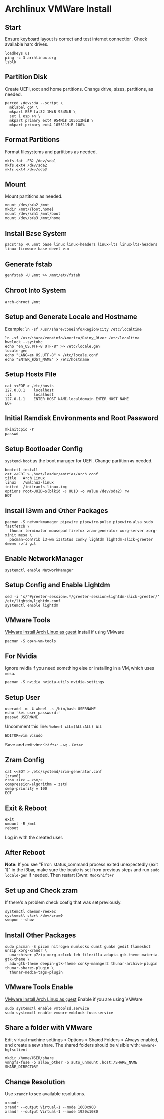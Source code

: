 # Archlinux VMWare Install

## Start
Ensure keyboard layout is correct and test internet connection. Check available hard drives.
```shell
loadkeys us
ping -c 3 archlinux.org
lsblk
```

## Partition Disk
Create UEFI, root and home partitions. Change drive, sizes, partitions, as needed.
```shell
parted /dev/sda --script \
  mklabel gpt \
  mkpart ESP fat32 1MiB 954MiB \
  set 1 esp on \
  mkpart primary ext4 954MiB 105513MiB \
  mkpart primary ext4 105513MiB 100%
```

## Format Partitions
Format filesystems and partitions as needed.
```shell
mkfs.fat -F32 /dev/sda1
mkfs.ext4 /dev/sda2
mkfs.ext4 /dev/sda3
```

## Mount
Mount partitions as needed.
```shell
mount /dev/sda2 /mnt
mkdir /mnt/{boot,home}
mount /dev/sda1 /mnt/boot
mount /dev/sda3 /mnt/home
```

## Install Base System
```shell
pacstrap -K /mnt base linux linux-headers linux-lts linux-lts-headers linux-firmware base-devel vim
```

## Generate fstab
```shell
genfstab -U /mnt >> /mnt/etc/fstab
```

## Chroot Into System
```shell
arch-chroot /mnt
```

## Setup and Generate Locale and Hostname
Example: `ln -sf /usr/share/zoneinfo/Region/City /etc/localtime`
```shell
ln -sf /usr/share/zoneinfo/America/Rainy_River /etc/localtime
hwclock --systohc
echo "en_US.UTF-8 UTF-8" >> /etc/locale.gen
locale-gen
echo "LANG=en_US.UTF-8" > /etc/locale.conf
echo "ENTER_HOST_NAME" > /etc/hostname
```

## Setup Hosts File
```shell
cat <<EOF > /etc/hosts
127.0.0.1    localhost
::1          localhost
127.0.1.1    ENTER_HOST_NAME.localdomain ENTER_HOST_NAME
EOF
```

## Initial Ramdisk Environments and Root Password
```shell
mkinitcpio -P
passwd
```

## Setup Bootloader Config
`systemd-boot` as the boot manager for UEFI. Change partition as needed.
```shell
bootctl install
cat <<EOT > /boot/loader/entries/arch.conf
title   Arch Linux
linux   /vmlinuz-linux
initrd  /initramfs-linux.img
options root=UUID=$(blkid -s UUID -o value /dev/sda2) rw
EOT
```

## Install i3wm and Other Packages
```shell
pacman -S networkmanager pipewire pipewire-pulse pipewire-alsa sudo fastfetch \
  thunar terminator mousepad firefox zram-generator xorg-server xorg-xinit mesa \
  pacman-contrib i3-wm i3status conky lightdm lightdm-slick-greeter dmenu rofi git
```

## Enable NetworkManager
```shell
systemctl enable NetworkManager
```

## Setup Config and Enable Lightdm
```shell
sed -i 's/^#greeter-session=.*/greeter-session=lightdm-slick-greeter/' /etc/lightdm/lightdm.conf
systemctl enable lightdm
```

## VMware Tools
[VMware Install Arch Linux as guest](https://wiki.archlinux.org/title/VMware/Install_Arch_Linux_as_a_guest)
Install if using VMware
```shell
pacman -S open-vm-tools
```

## For Nvidia
Ignore nvidia if you need something else or installing in a VM, which uses `mesa`.
```shell
pacman -S nvidia nvidia-utils nvidia-settings
```

## Setup User
```shell
useradd -m -G wheel -s /bin/bash USERNAME
echo "Set user password:"
passwd USERNAME
```
Uncomment this line: `%wheel ALL=(ALL:ALL) ALL`
```shell
EDITOR=vim visudo
```
Save and exit vim: `Shift+:` - `wq` - `Enter` 
## Zram Config
```shell
cat <<EOT > /etc/systemd/zram-generator.conf
[zram0]
zram-size = ram/2
compression-algorithm = zstd
swap-priority = 100
EOT
```

## Exit & Reboot
```shell
exit
umount -R /mnt
reboot
```
Log in with the created user.
## After Reboot
**Note:** If you see "Error: status_command process exited unexpectedly (exit 1)" in the i3bar, make sure the locale is set from previous steps and run `sudo locale-gen` if needed.
Then restart i3wm: `Mod+Shift+r`

## Set up and Check zram
If there's a problem check config that was set previously.
```shell
systemctl daemon-reexec
systemctl start /dev/zram0
swapon --show
```

## Install Other Packages
```shell
sudo pacman -S picom nitrogen numlockx dunst guake gedit flameshot unzip xorg-xrandr \
  unarchiver p7zip xorg-xclock feh filezilla adapta-gtk-theme materia-gtk-theme \
  adw-gtk-theme deepin-gtk-theme conky-manager2 thunar-archive-plugin thunar-shares-plugin \
  thunar-media-tags-plugin 
```

## VMware Tools Enable
[VMware Install Arch Linux as guest](https://wiki.archlinux.org/title/VMware/Install_Arch_Linux_as_a_guest)
Enable if you are using VMWare
```shell
sudo systemctl enable vmtoolsd.service
sudo systemctl enable vmware-vmblock-fuse.service
``` 

## Share a folder with VMware
Edit virtual machine settings > Options > Shared Folders > Always enabled, and create a new share.
The shared folders should be visible with: `vmware-hgfsclient`
```
mkdir /home/USER/share
vmhgfs-fuse -o allow_other -o auto_unmount .host:/SHARE_NAME SHARE_DIRECTORY
```

## Change Resolution
Use `xrandr` to see available resolutions.
```shell
xrandr
xrandr --output Virtual-1 --mode 1600x900
xrandr --output Virtual-1 --mode 1920x1080
```